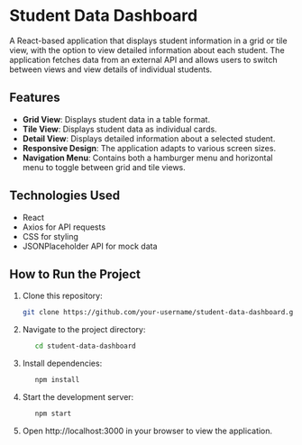 # Student Data Dashboard

A React-based application that displays student information in a grid or tile view, with the option to view detailed information about each student. The application fetches data from an external API and allows users to switch between views and view details of individual students.

## Features

- **Grid View**: Displays student data in a table format.
- **Tile View**: Displays student data as individual cards.
- **Detail View**: Displays detailed information about a selected student.
- **Responsive Design**: The application adapts to various screen sizes.
- **Navigation Menu**: Contains both a hamburger menu and horizontal menu to toggle between grid and tile views.

## Technologies Used

- React
- Axios for API requests
- CSS for styling
- JSONPlaceholder API for mock data

## How to Run the Project

1. Clone this repository:
   ```bash
   git clone https://github.com/your-username/student-data-dashboard.git

2. Navigate to the project directory:
   ```bash
      cd student-data-dashboard
   
3. Install dependencies:
   ```bash
      npm install

4. Start the development server:
   ```bash
      npm start

5. Open http://localhost:3000 in your browser to view the application.
